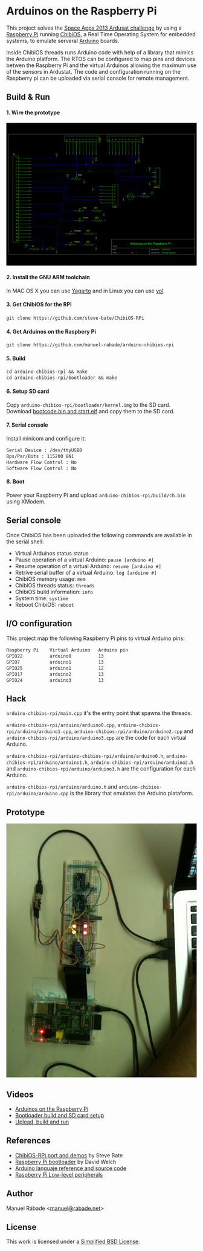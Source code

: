 Arduinos on the Raspberry Pi
============================

This project solves the [Space Apps 2013 Ardusat
challenge](http://2013.spaceappschallenge.org/challenge/ardusat/) by
using a [Raspberry Pi](http://www.raspberrypi.org/) running
[ChibiOS](http://www.chibios.org/), a Real Time Operating System for
embedded systems, to emulate serveral [Arduino](http://arduino.cc/)
boards.

Inside ChibiOS threads runs Arduino code with help of a library that
mimics the Arduino platform. The RTOS can be configured to map pins and
devices betwen the Raspberry Pi and the virtual Arduinos allowing the
maximum use of the sensors in Ardustat. The code and configuration
running on the Raspberry pi can be uploaded via serial console for
remote management.

Build & Run
-----------

#### 1. Wire the prototype

![Schematic](schematic/arduinos-on-the-raspberry-pi.png "Schematic")

#### 2. Install the GNU ARM toolchain

In MAC OS X you can use [Yagarto](http://www.yagarto.de/#downloadmac)
and in Linux you can use [yol](https://github.com/phaenovum/yol).

#### 3. Get ChibiOS for the RPi

    git clone https://github.com/steve-bate/ChibiOS-RPi

#### 4. Get Arduinos on the Raspbery Pi

    git clone https://github.com/manuel-rabade/arduino-chibios-rpi

#### 5. Build

    cd arduino-chibios-rpi && make
    cd arduino-chibios-rpi/bootloader && make

#### 6. Setup SD card

Copy `arduino-chibios-rpi/bootloader/kernel.img` to the SD
card. Download [bootcode.bin and
start.elf](https://github.com/raspberrypi/firmware) and copy them to
the SD card.

#### 7. Serial console

Install minicom and configure it:

    Serial Device : /dev/ttyUSB0 
    Bps/Par/Bits : 115200 8N1
    Hardware Flow Control : No
    Software Flow Control : No

#### 8. Boot

Power your Raspberry Pi and upload `arduino-chibios-rpi/build/ch.bin`
using XModem.

Serial console
--------------

Once ChibiOS has been uploaded the following commands are available in the serial shell:

* Virtual Arduinos status
    status
* Pause operation of a virtual Arduino: `pause [arduino #]`
* Resume operation of a virtual Arduino: `resume [arduino #]`
* Retrive serial buffer of a virtual Arduino: `log [arduino #]` 
* ChibiOS memory usage: `mem`
* ChibiOS threads status: `threads`
* ChibiOS build information: `info`
* System time: `systime`
* Reboot ChibiOS: `reboot`

I/O configuration
-----------------

This project map the following Raspberry Pi pins to virtual Arduino
pins:

    Raspberry Pi    Virtual Arduino   Arduino pin
    GPIO22          arduino0          13
    GPIO7           arduino1          13
    GPIO25          arduino1          12
    GPIO17          arduino2          13
    GPIO24          arduino3          13

Hack
----

`arduino-chibios-rpi/main.cpp` it's the entry point that spawns the
threads.

`arduino-chibios-rpi/arduino/arduino0.cpp`,
`arduino-chibios-rpi/arduino/arduino1.cpp`,
`arduino-chibios-rpi/arduino/arduino2.cpp` and
`arduino-chibios-rpi/arduino/arduino3.cpp` are the code for each
virtual Arduino.

`arduino-chibios-rpi/arduino-chibios-rpi/arduino/arduino0.h`,
`arduino-chibios-rpi/arduino/arduino1.h`,
`arduino-chibios-rpi/arduino/arduino2.h` and
`arduino-chibios-rpi/arduino/arduino3.h` are the configuration for each
Arduino.

`arduino-chibios-rpi/arduino/arduino.h` and
`arduino-chibios-rpi/arduino/arduino.cpp` is the library that emulates
the Arduino plataform.

Prototype
---------

![Prototype](photo/arduinos-on-the-raspberry-pi.jpg "Prototype")

Videos
------

* [Arduinos on the Raspberry
  Pi](http://www.youtube.com/watch?v=Z6Uyguw1yAI)
* [Bootloader build and SD card
  setup](http://www.youtube.com/watch?v=gKtXT4GJeRg)
* [Upload, build and run](http://www.youtube.com/watch?v=D3jWURlTU5I)

References
----------

* [ChibiOS-RPi port and
  demos](https://github.com/steve-bate/ChibiOS-RPi) by Steve Bate
* [Raspberry Pi
  bootloader](https://github.com/dwelch67/raspberrypi/tree/master/bootloader05)
  by David Welch
* [Arduino languaje reference and source
  code](http://arduino.cc/en/Reference/HomePage)
* [Raspberry Pi Low-level
  peripherals](http://elinux.org/RPi_Low-level_peripherals)

Author
------

Manuel Rábade <[manuel@rabade.net](mailto:manuel@rabade.net)>

License
-------

This work is licensed under a [Simplified BSD License](LICENSE.txt).
